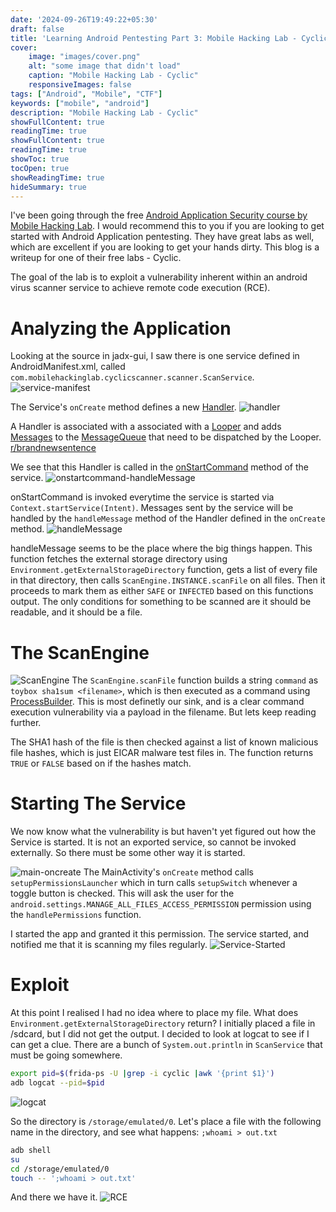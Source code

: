 ```yaml
---
date: '2024-09-26T19:49:22+05:30'
draft: false
title: 'Learning Android Pentesting Part 3: Mobile Hacking Lab - Cyclic'
cover:
    image: "images/cover.png" 
    alt: "some image that didn't load"
    caption: "Mobile Hacking Lab - Cyclic"
    responsiveImages: false
tags: ["Android", "Mobile", "CTF"]
keywords: ["mobile", "android"]
description: "Mobile Hacking Lab - Cyclic"
showFullContent: true
readingTime: true
showFullContent: true
readingTime: true
showToc: true
tocOpen: true
showReadingTime: true
hideSummary: true
---
```


I've been going through the free [Android Application Security course by Mobile Hacking Lab](https://www.mobilehackinglab.com/course/free-android-application-security-course). I would recommend this to you if you are looking to get started with Android Application pentesting. They have great labs as well, which are excellent if you are looking to get your hands dirty. This blog is a writeup for one of their free labs - Cyclic.

The goal of the lab is to exploit a vulnerability inherent within an android virus scanner service to achieve remote code execution (RCE).

# Analyzing the Application

Looking at the source in jadx-gui, I saw there is one service defined in AndroidManifest.xml, called `com.mobilehackinglab.cyclicscanner.scanner.ScanService`.
![service-manifest](images/service-manifest.png)

The Service's `onCreate` method defines a new [Handler](https://developer.android.com/reference/android/os/Handler).
![handler](images/service-oncreate-handler.png)

A Handler is associated with a associated with a [Looper](https://developer.android.com/reference/android/os/Looper) and adds [Messages](https://developer.android.com/reference/android/os/Message) to the [MessageQueue](https://developer.android.com/reference/android/os/MessageQueue) that need to be dispatched by the Looper. [r/brandnewsentence](https://www.reddit.com/r/BrandNewSentence/)

We see that this Handler is called in the [onStartCommand](https://developer.android.com/reference/android/app/Service#onStartCommand(android.content.Intent,%20int,%20int)) method of the service.
![onstartcommand-handleMessage](images/onstartcommand.png)

onStartCommand is invoked everytime the service is started via `Context.startService(Intent)`. Messages sent by the service will be handled by the `handleMessage` method of the Handler defined in the `onCreate` method.
![handleMessage](images/handleMessage.png)

handleMessage seems to be the place where the big things happen. This function fetches the external storage directory using `Environment.getExternalStorageDirectory` function, gets a list of every file in that directory, then calls `ScanEngine.INSTANCE.scanFile` on all files. Then it proceeds to mark them as either `SAFE` or `INFECTED` based on this functions output. The only conditions for something to be scanned are it should be readable, and it should be a file.

# The ScanEngine

![ScanEngine](images/ScanEngine.png)
The `ScanEngine.scanFile` function builds a string `command` as `toybox sha1sum <filename>`, which is then executed as a command using [ProcessBuilder](https://docs.oracle.com/en/java/javase/21/docs/api/java.base/java/lang/ProcessBuilder.html). This is most definetly our sink, and is a clear command execution vulnerability via a payload in the filename. But lets keep reading further.

The SHA1 hash of the file is then checked against a list of known malicious file hashes, which is just EICAR malware test files in. The function returns `TRUE` or `FALSE` based on if the hashes match.

# Starting The Service

We now know what the vulnerability is but haven't yet figured out how the Service is started. It is not an exported service, so cannot be invoked externally. So there must be some other way it is started.

![main-oncreate](images/main-oncreate.png)
The MainActivity's `onCreate` method calls `setupPermissionsLauncher` which in turn calls `setupSwitch` whenever a toggle button is checked. This will ask the user for the `android.settings.MANAGE_ALL_FILES_ACCESS_PERMISSION` permission using the `handlePermissions` function.

I started the app and granted it this permission. The service started, and notified me that it is scanning my files regularly.
![Service-Started](images/Service-Started.jpg)

# Exploit

At this point I realised I had no idea where to place my file. What does `Environment.getExternalStorageDirectory` return? I initially placed a file in /sdcard, but I did not get the output. I decided to look at logcat to see if I can get a clue. There are a bunch of `System.out.println` in `ScanService` that must be going somewhere.

```bash
export pid=$(frida-ps -U |grep -i cyclic |awk '{print $1}')
adb logcat --pid=$pid 
```
![logcat](images/logcat.png)

So the directory is `/storage/emulated/0`. Let's place a file with the following name in the directory, and see what happens: `;whoami > out.txt`

```sh
adb shell
su
cd /storage/emulated/0
touch -- ';whoami > out.txt'
```

And there we have it.
![RCE](images/rce.png)